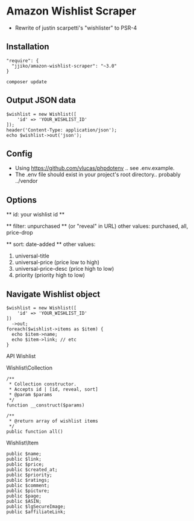 Amazon Wishlist Scraper
==================
* Rewrite of justin scarpetti's "wishlister" to PSR-4

## Installation ##

    "require": {
      "jjiko/amazon-wishlist-scraper": "~3.0"
    }

    composer update

## Output JSON data ##

    $wishlist = new Wishlist([
        'id' => 'YOUR_WISHLIST_ID'
    ]);
    header('Content-Type: application/json');
    echo $wishlist->out('json');

## Config ##
* Using https://github.com/vlucas/phpdotenv .. see .env.example. 
* The .env file should exist in your project's root directory.. probably ../vendor

## Options ##

** id: your wishlist id **

** filter: unpurchased **
(or "reveal" in URL)
other values: purchased, all, price-drop

** sort: date-added **
other values:
1. universal-title
1. universal-price (price low to high)
1. universal-price-desc (price high to low)
1. priority (priority high to low)

## Navigate Wishlist object ##

    $wishlist = new Wishlist([
        'id' => 'YOUR_WISHLIST_ID'
    ])
      ->out;
    foreach($wishlist->items as $item) {
      echo $item->name; 
      echo $item->link; // etc
    }
    
API
Wishlist

Wishlist\Collection

    /**
     * Collection constructor.
     * Accepts id | [id, reveal, sort]
     * @param $params
     */
    function __construct($params)
      
    /**
     * @return array of wishlist items
     */
    public function all()
    
    
Wishlist\Item

    public $name;
    public $link;
    public $price;
    public $created_at;
    public $priority;
    public $ratings;
    public $comment;
    public $picture;
    public $page;
    public $ASIN;
    public $lgSecureImage;
    public $affiliateLink;

